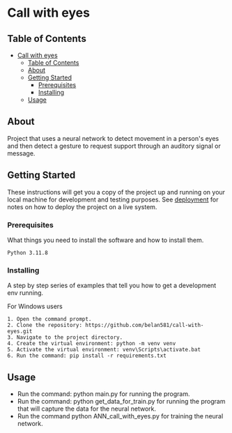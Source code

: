 # Call with eyes

## Table of Contents

- [Call with eyes](#call-with-eyes)
  - [Table of Contents](#table-of-contents)
  - [About ](#about-)
  - [Getting Started ](#getting-started-)
    - [Prerequisites](#prerequisites)
    - [Installing](#installing)
  - [Usage ](#usage-)

## About <a name = "about"></a>

Project that uses a neural network to detect movement in a person's eyes and then detect a gesture to request support through an auditory signal or message.

## Getting Started <a name = "getting_started"></a>

These instructions will get you a copy of the project up and running on your local machine for development and testing purposes. See [deployment](#deployment) for notes on how to deploy the project on a live system.

### Prerequisites

What things you need to install the software and how to install them.

```
Python 3.11.8
```

### Installing

A step by step series of examples that tell you how to get a development env running.

For Windows users

```
1. Open the command prompt.
2. Clone the repository: https://github.com/belan581/call-with-eyes.git
3. Navigate to the project directory.
4. Create the virtual environment: python -m venv venv
5. Activate the virtual environment: venv\Scripts\activate.bat
6. Run the command: pip install -r requirements.txt
```


## Usage <a name = "usage"></a>

* Run the command: python main.py for running the program.
* Run the command: python get_data_for_train.py for running the program that will capture the data for the neural network.
* Run the command python ANN_call_with_eyes.py for training the neural network.
